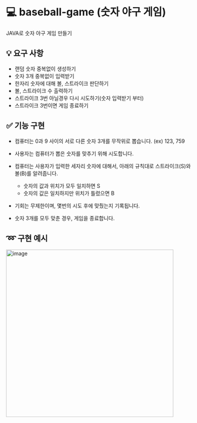 # 💻 baseball-game (숫자 야구 게임)
 JAVA로 숫자 야구 게임 만들기 

## 💡 요구 사항

 - 랜덤 숫자 중복없이 생성하기
 - 숫자 3개 중복없이 입력받기
 - 한자리 숫자에 대해 볼, 스트라이크 판단하기
 - 볼, 스트라이크 수 출력하기
 - 스트라이크 3번 아닐경우 다시 시도하기(숫자 입력받기 부터)
 - 스트라이크 3번이면 게임 종료하기

## ✅ 기능 구현

 - 컴퓨터는 0과 9 사이의 서로 다른 숫자 3개를 무작위로 뽑습니다. (ex) 123, 759

 - 사용자는 컴퓨터가 뽑은 숫자를 맞추기 위해 시도합니다.

 - 컴퓨터는 사용자가 입력한 세자리 숫자에 대해서, 아래의 규칙대로 스트라이크(S)와 볼(B)를 알려줍니다.
   - 숫자의 값과 위치가 모두 일치하면 S
   - 숫자의 값은 일치하지만 위치가 틀렸으면 B

 - 기회는 무제한이며, 몇번의 시도 후에 맞췄는지 기록됩니다.

 - 숫자 3개를 모두 맞춘 경우, 게임을 종료합니다.

## ➿ 구현 예시

<img width="456" alt="image" src="https://user-images.githubusercontent.com/129656095/232842776-3fe334fa-b886-46ab-a898-457529a64826.png">




